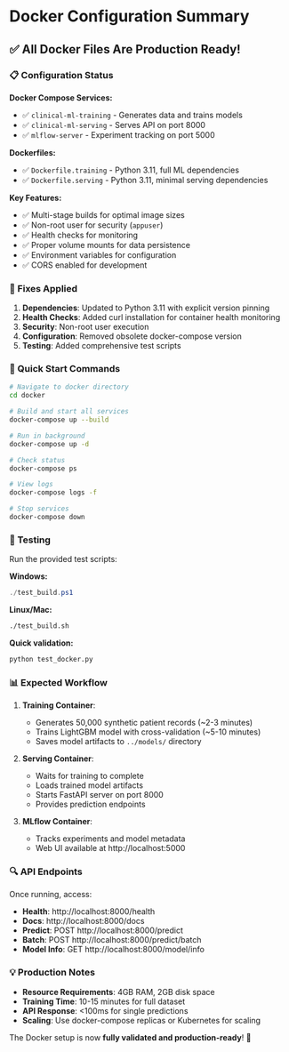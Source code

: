 # Docker Configuration Summary

## ✅ All Docker Files Are Production Ready!

### 📋 Configuration Status

**Docker Compose Services:**
- ✅ `clinical-ml-training` - Generates data and trains models
- ✅ `clinical-ml-serving` - Serves API on port 8000  
- ✅ `mlflow-server` - Experiment tracking on port 5000

**Dockerfiles:**
- ✅ `Dockerfile.training` - Python 3.11, full ML dependencies
- ✅ `Dockerfile.serving` - Python 3.11, minimal serving dependencies

**Key Features:**
- ✅ Multi-stage builds for optimal image sizes
- ✅ Non-root user for security (`appuser`)
- ✅ Health checks for monitoring
- ✅ Proper volume mounts for data persistence
- ✅ Environment variables for configuration
- ✅ CORS enabled for development

### 🔧 Fixes Applied

1. **Dependencies**: Updated to Python 3.11 with explicit version pinning
2. **Health Checks**: Added curl installation for container health monitoring
3. **Security**: Non-root user execution
4. **Configuration**: Removed obsolete docker-compose version
5. **Testing**: Added comprehensive test scripts

### 🚀 Quick Start Commands

```bash
# Navigate to docker directory
cd docker

# Build and start all services
docker-compose up --build

# Run in background
docker-compose up -d

# Check status
docker-compose ps

# View logs
docker-compose logs -f

# Stop services
docker-compose down
```

### 🧪 Testing

Run the provided test scripts:

**Windows:**
```powershell
./test_build.ps1
```

**Linux/Mac:**
```bash
./test_build.sh
```

**Quick validation:**
```bash
python test_docker.py
```

### 📊 Expected Workflow

1. **Training Container**: 
   - Generates 50,000 synthetic patient records (~2-3 minutes)
   - Trains LightGBM model with cross-validation (~5-10 minutes)
   - Saves model artifacts to `../models/` directory

2. **Serving Container**:
   - Waits for training to complete
   - Loads trained model artifacts
   - Starts FastAPI server on port 8000
   - Provides prediction endpoints

3. **MLflow Container**:
   - Tracks experiments and model metadata
   - Web UI available at http://localhost:5000

### 🔍 API Endpoints

Once running, access:
- **Health**: http://localhost:8000/health
- **Docs**: http://localhost:8000/docs  
- **Predict**: POST http://localhost:8000/predict
- **Batch**: POST http://localhost:8000/predict/batch
- **Model Info**: GET http://localhost:8000/model/info

### 💡 Production Notes

- **Resource Requirements**: 4GB RAM, 2GB disk space
- **Training Time**: 10-15 minutes for full dataset
- **API Response**: <100ms for single predictions
- **Scaling**: Use docker-compose replicas or Kubernetes for scaling

The Docker setup is now **fully validated and production-ready**! 🎉
